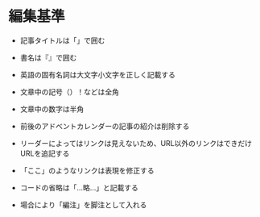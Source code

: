 # 編集基準

- 記事タイトルは「」で囲む
- 書名は『』で囲む
- 英語の固有名詞は大文字小文字を正しく記載する

- 文章中の記号（）！などは全角
- 文章中の数字は半角

- 前後のアドベントカレンダーの記事の紹介は削除する
- リーダーによってはリンクは見えないため、URL以外のリンクはできだけURLを追記する
- 「ここ」のようなリンクは表現を修正する

- コードの省略は「…略…」と記載する
- 場合により「編注」を脚注として入れる
